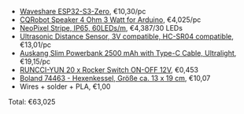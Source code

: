 - [Waveshare ESP32-S3-Zero](https://www.amazon.de/dp/B0CR2RH7PS), €10,30/pc
- [CQRobot Speaker 4 Ohm 3 Watt for Arduino](https://www.amazon.de/gp/product/B0822XCPT8), €4,025/pc
- [NeoPixel Stripe, IP65, 60LEDs/m](https://www.berrybase.at/digitaler-led-rgb-neopixel-stripe-ip65-vergossen-60-leds/m-schwarze-leiterbahn-5m-rolle), €4,387/30 LEDs
- [Ultrasonic Distance Sensor, 3V compatible, HC-SR04 compatible](https://www.amazon.de/gp/product/B0CP3TPDN5), €13,01/pc
- [Auskang Slim Powerbank 2500 mAh with Type-C Cable, Ultralight](https://www.amazon.de/gp/product/B0CJBL9PYS), €19,15/pc
- [RUNCCI-YUN 20 x Rocker Switch ON-OFF 12V](https://www.amazon.de/dp/B0C2Y83PD7), €0,453
- [Boland 74463 - Hexenkessel, Größe ca. 13 x 19 cm](https://www.amazon.de/dp/B00MJQ44K0), €10,07
- Wires + solder + PLA, €1,00

Total: €63,025
